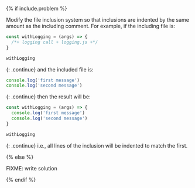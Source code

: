 {% if include.problem %}

Modify the file inclusion system
so that inclusions are indented by the same amount as the including comment.
For example,
if the including file is:

```js
const withLogging = (args) => {
  /*+ logging call + logging.js +*/
}

withLogging
```

{: .continue}
and the included file is:

```js
console.log('first message')
console.log('second message')
```

{: .continue}
then the result will be:

```js
const withLogging = (args) => {
  console.log('first message')
  console.log('second message')
}

withLogging
```

{: .continue}
i.e., all lines of the inclusion will be indented to match the first.

{% else %}

FIXME: write solution

{% endif %}
